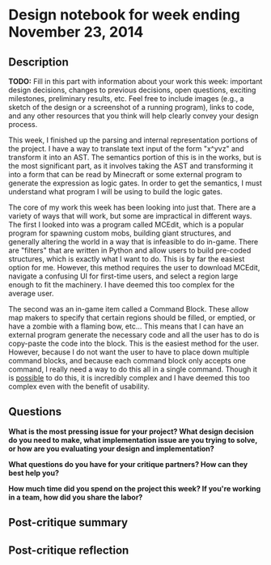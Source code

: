 # Design notebook for week ending November 23, 2014

## Description

**TODO:** Fill in this part with information about your work this week:
important design decisions, changes to previous decisions, open questions,
exciting milestones, preliminary results, etc. Feel free to include images
(e.g., a sketch of the design or a screenshot of a running program), links to
code, and any other resources that you think will help clearly convey your
design process.

This week, I finished up the parsing and internal representation portions of the project.
I have a way to translate text input of the form "x^yvz" and transform it into an AST.
The semantics portion of this is in the works, but is the most significant part, as it
involves taking the AST and transforming it into a form that can be read by Minecraft or
some external program to generate the expression as logic gates. In order to get the
semantics, I must understand what program I will be using to build the logic gates.

The core of my work this week has been looking into just that. There are a variety of ways
that will work, but some are impractical in different ways. The first I looked into was a 
program called MCEdit, which is a popular program for spawning custom mobs, building giant
structures, and generally altering the world in a way that is infeasible to do in-game. 
There are "filters" that are written in Python and allow users to build pre-coded structures,
which is exactly what I want to do. This is by far the easiest option for me. However, this
method requires the user to download MCEdit, navigate a confusing UI for first-time users,
and select a region large enough to fit the machinery. I have deemed this too complex for
the average user.

The second was an in-game item called a Command Block. These allow map makers to specify that
certain regions should be filled, or emptied, or have a zombie with a flaming bow, etc... This
means that I can have an external program generate the necessary code and all the user has to
do is copy-paste the code into the block. This is the easiest method for the user. However, 
because I do not want the user to have to place down multiple command blocks, and because each
command block only accepts one command, I really need a way to do this all in a single command.
Though it is <a href="https://www.youtube.com/watch?v=mGtGmmcdQZU">possible</a> to do this,
it is incredibly complex and I have deemed this too complex even with the benefit of usability.



## Questions

**What is the most pressing issue for your project? What design decision do
you need to make, what implementation issue are you trying to solve, or how
are you evaluating your design and implementation?**

**What questions do you have for your critique partners? How can they best help
you?**

**How much time did you spend on the project this week? If you're working in a
team, how did you share the labor?**

## Post-critique summary

## Post-critique reflection
